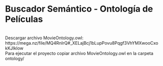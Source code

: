 <h1>Buscador Semántico - Ontología de Películas</h1>
<br>
Descargar archivo MovieOntology.owl: https://mega.nz/file/MQ4RnIrQ#_XELajBcj1bLupPovu8Pqgf3VhYMXwooCxokKJIklow
<br>
Para ejecutar el proyecto copiar archivo MovieOntology.owl en la carpeta ontology/

